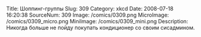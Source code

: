 Title: Шоппинг-группы 
Slug: 309 
Category: xkcd 
Date: 2008-07-18 16:20:38 
SourceNum: 309 
Image: /comics/0309.png 
MicroImage: /comics/0309_micro.png 
MiniImage: /comics/0309_mini.png 
Description: Никогда больше не пойду покупать кондиционер со своим сисадмином. 

